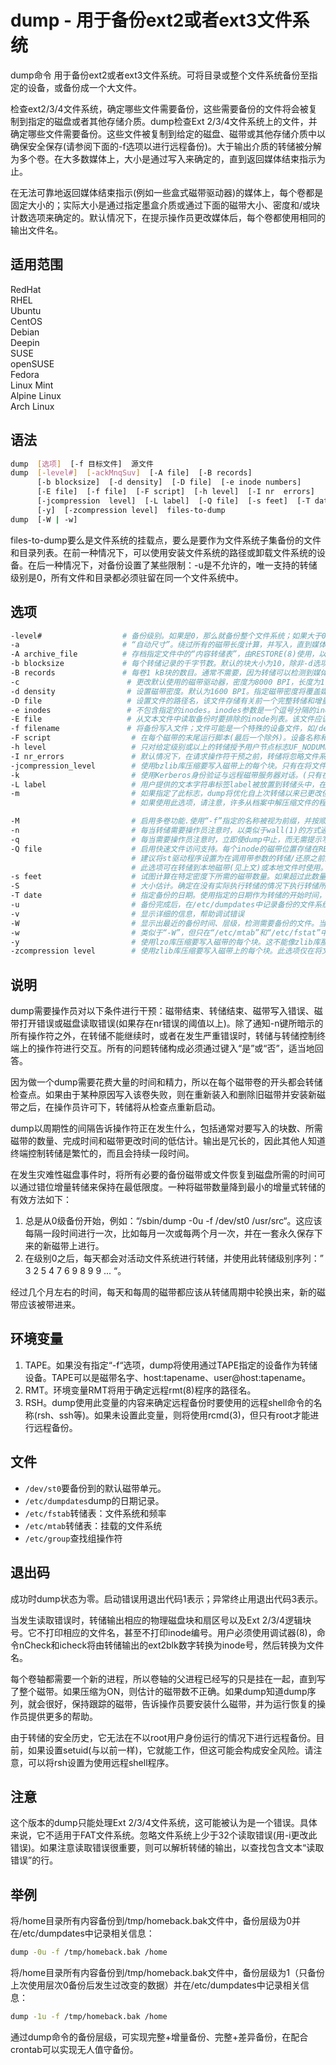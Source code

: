 # dump - 用于备份ext2或者ext3文件系统

dump命令 用于备份ext2或者ext3文件系统。可将目录或整个文件系统备份至指定的设备，或备份成一个大文件。

检查ext2/3/4文件系统，确定哪些文件需要备份，这些需要备份的文件将会被复制到指定的磁盘或者其他存储介质。dump检查Ext 2/3/4文件系统上的文件，并确定哪些文件需要备份。这些文件被复制到给定的磁盘、磁带或其他存储介质中以确保安全保存(请参阅下面的-f选项以进行远程备份)。大于输出介质的转储被分解为多个卷。在大多数媒体上，大小是通过写入来确定的，直到返回媒体结束指示为止。

在无法可靠地返回媒体结束指示(例如一些盒式磁带驱动器)的媒体上，每个卷都是固定大小的；实际大小是通过指定墨盒介质或通过下面的磁带大小、密度和/或块计数选项来确定的。默认情况下，在提示操作员更改媒体后，每个卷都使用相同的输出文件名。

## 适用范围

<!-- <div class="svg linux">Linux</div> -->
<div class="svg redhat">RedHat</div>
<div class="svg rhel">RHEL</div>
<div class="svg ubuntu">Ubuntu</div>
<div class="svg centos">CentOS</div>
<div class="svg debian">Debian</div>
<div class="svg deepin">Deepin</div>
<div class="svg suse">SUSE</div>
<div class="svg opensuse">openSUSE</div>
<div class="svg fedora">Fedora</div>
<div class="svg linuxmint">Linux Mint</div>
<!-- <div class="svg mxlinux">MX Linux</div> -->
<div class="svg alpinelinux">Alpine Linux</div>
<div class="svg archlinux">Arch Linux</div>

## 语法

``` bash
dump  [选项]  [-f 目标文件]  源文件
dump  [-level#]  [-ackMnqSuv]  [-A file]  [-B records]
      [-b blocksize]  [-d density]  [-D file]  [-e inode numbers]
      [-E file]  [-f file]  [-F script]  [-h level]  [-I nr  errors]
      [-jcompression  level]  [-L label]  [-Q file]  [-s feet]  [-T date]
      [-y]  [-zcompression level]  files-to-dump
dump  [-W | -w]
```
files-to-dump要么是文件系统的挂载点，要么是要作为文件系统子集备份的文件和目录列表。在前一种情况下，可以使用安装文件系统的路径或卸载文件系统的设备。在后一种情况下，对备份设置了某些限制：-u是不允许的，唯一支持的转储级别是0，所有文件和目录都必须驻留在同一个文件系统中。

## 选项

``` bash
-level#                  # 备份级别。如果是0，那么就备份整个文件系统；如果大于0，那么就会备份相对于上一个更低级别备份的新文件和修改过的文件。默认是0。在子目录中，只允许使用0级备份
-a                       # “自动尺寸”。绕过所有的磁带长度计算，并写入，直到媒体结束指示返回。这是最适合大多数现代磁带驱动器，这是默认的。当附加到现有磁带或使用带有硬件压缩的磁带驱动器时，特别推荐使用此选项(在这种情况下，您永远无法确定压缩比)。
-A archive_file          # 存档指定文件中的“内容转储表”，由RESTORE(8)使用，以确定文件是否在正在恢复的转储文件中。
-b blocksize             # 每个转储记录的千字节数。默认的块大小为10，除非-d选项已用于指定6250 BPI或更高的磁带密度，在这种情况下，默认的块大小为32。但是请注意，由于IO系统将所有请求分割成块MAXBSIZE(可低到64 KB)，因此在使用更高的值时，可能会遇到转储(8)和恢复(8)的问题，这取决于内核和/或libC版本。
-B records               # 每卷1 kB块的数目。通常不需要，因为转储可以检测到媒体的结束.达到指定大小时，dump将等待您更改卷。此选项将重写基于长度和密度的磁带大小计算。如果压缩限制了每个卷的压缩输出的大小。多个值可以作为一个由逗号分隔的参数给出。每个值将按所列顺序用于一个转储卷；如果转储创建的卷比给定的值数多，则其余卷将使用最后一个值。这对于填充已经部分填充的媒体(然后在空媒体上继续使用全尺寸卷)或混合不同大小的媒体非常有用。
-c                        # 更改默认使用的磁带驱动器，密度为8000 BPI，长度为1700英尺。指定墨盒驱动器将覆盖媒体端检测。
-d density                # 设置磁带密度。默认为1600 BPI。指定磁带密度将覆盖媒体端检测。
-D file                   # 设置文件的路径名，该文件存储有关前一个完整转储和增量转储的信息。默认位置是/etc/dumpdate
-e inodes                 # 不包含指定的inodes。inodes参数是一个逗号分隔的inode编号列表
-E file                   # 从文本文件中读取备份时要排除的inode列表。该文件应该是一个普通文件，其中包含由换行符分隔的inode编号。
-f filename               # 将备份写入文件；文件可能是一个特殊的设备文件，如/dev/st0(atAPE驱动器)、/dev/rsd1c(软盘驱动器)、普通文件或-(标准输出)。多个文件名可以作为一个由逗号分隔的参数。每个文件将按所列顺序用于一个转储卷；如果转储所需的卷数量超过给定的名称数，则在提示进行媒体更改后，最后一个文件名将用于所有剩余卷。如果文件的名称为“host：file”或“user@host：file”，dump写入远程主机上的命名文件(应该已经存在，那么转储不会使用RMT(8)创建新的远程文件)。远程RMT(8)程序的默认路径名是“/etc/rmt”；这可以被环境变量RMT覆盖
-F script                  # 在每个磁带的末尾运行脚本(最后一个除外)。设备名称和当前卷号将在命令行上传递。如果转储应该继续而不要求用户更改磁带，则脚本必须返回0；如果转储应该继续，则返回0。更改磁带。任何其他退出代码都会导致转储中止。出于安全考虑，转储在运行脚本之前返回到实际用户ID和真实组ID。
-h level                   # 只对给定级别或以上的转储授予用户节点标志UF_NODUMP。默认荣誉级别为1，因此增量备份省略了这些文件，但完整备份保留了这些文件。当给定的备份级别大于这个-h指定的级别时，那么就不备份标志为“UF_NODUMP”的文件。
-I nr_errors               # 默认情况下，在请求操作符干预之前，转储将忽略文件系统上的前32次读取错误。可以使用此标志将其更改为任意值。当在活动文件系统上运行转储时，这是非常有用的，因为读取错误只是表示映射和转储传递之间的不一致。0，代表忽略所有的错误
-jcompression_level        # 使用bzlib库压缩要写入磁带上的每个块。只有在将文件或管道转储到文件或管道时，或者在将磁带驱动器转储到磁带驱动器时，如果磁带驱动器能够写入可变长度的块，此选项才能工作。您至少需要0.4b24版本的还原才能提取压缩磁带。使用压缩编写的磁带将与BSD磁带格式不兼容。(可选)参数指定bzlib将使用的压缩级别。默认压缩级别为2。如果指定了可选参数，则选项字母和参数之间不应该有空白。
-k                         # 使用Kerberos身份验证与远程磁带服务器对话。(只有在编译转储时启用此选项时才可用。)
-L label                   # 用户提供的文本字符串标签label被放置到转储头中，在这里，像RESTORE(8)和FILE(8)这样的工具可以访问它。请注意，此标签最多限于LBLSIZE(当前16)个字符，其中必须包括终止\0
-m                         # 如果指定了此标志，dump将优化自上次转储以来已更改但未修改的inode的输出(“已更改”和“修改”的含义在stat(2)中定义)。对于这些inode，dump将只保存元数据，而不是保存整个inode内容。此标志的使用必须是一致的，这意味着增量转储集中的每个转储都有该标志，或者没有人拥有该标志。
                           # 如果使用此选项，请注意，许多从档案中解压缩文件的程序(例如tar、rpm、unzip、dpkg)可能会将文件的mtime设置为过去的日期。如果修改后的mtime早于以前的级别转储，以这种方式安装的文件可能无法使用“dump-m”正确转储。使用这种“元数据”inode编写的磁带将与bsd磁带格式或较早版本的还原不兼容。

-M                         # 启用多卷功能.使用“-f”指定的名称被视为前缀，并按顺序写入<prefix>001， <prefix>002等等。这在将文件转储到Ext 2/3/4分区上的文件时非常有用，以绕过2GB文件大小限制
-n                         # 每当转储需要操作员注意时，以类似于wall(1)的方式通知组操作符中的所有操作符。
-q                         # 每当需要操作员注意时，立即使dump中止，而无需提示写入错误、磁带更改等。
-Q file                    # 启用快速文件访问支持。每个inode的磁带位置存储在RESTORE使用的文件中(如果用参数q和文件名调用)直接将磁带定位在当前正在进行的文件恢复中。这将节省从大型备份恢复单个文件的时间，保存磁带和驱动器的磁头。
                           # 建议将st驱动程序设置为在调用带参数的转储/还原之前返回逻辑磁带位置而不是物理磁带位置。因为并非所有磁带设备都支持物理磁带位置，所以当st驱动程序设置为默认物理设置时，这些磁带设备在转储/还原期间返回一个错误。请参见st(4)手册页，选项MTSETDRVBUFFER。，或mt(1)手册页，介绍如何设置驱动程序返回逻辑磁带位置。在使用参数“-Q”调用RESTORE之前，始终确保st驱动程序设置为返回调用转储过程中使用的相同类型的磁带位置。否则，还原可能会被混淆。
                           # 此选项可在转储到本地磁带(见上文)或本地文件时使用。
-s feet                    # 试图计算在特定密度下所需的磁带数量。如果超过此数量，则转储提示输入新磁带。建议在这个选项上有点保守。默认的磁带长度是2300英尺。指定磁带大小将覆盖媒体端检测。
-S                         # 大小估计。确定在没有实际执行转储的情况下执行转储所需的空间数量，并显示它将占用的估计字节数。这对于增量转储非常有用，可以确定需要多少卷媒体。
-T date                    # 指定备份的日期。使用指定的日期作为转储的开始时间，而不是从查看/etc/dumpdate中确定的时间。日期的格式与ctime(3)的格式相同，后面跟着rfc 822时区规范：一个正负号，后面跟着两位数的小时数和两位数的分钟数。例如，格林威治以西8小时为0800小时，格林威治以东2小时半为0230小时。此时区设置考虑了夏时制时间(如果适用于时区)：当夏时制时间生效时，UTC偏移量将与夏时制时间无效时的抵消值不同。为了向后兼容，如果没有指定时区，则假定为本地时间。此选项对于希望在特定时间内转储的自动转储脚本非常有用。-T选项与-u选项相互排斥。
-u                         # 备份完成后，在/etc/dumpdates中记录备份的文件系统、日期。人们可以阅读/etc/dumpdate的格式，包括每行一个空闲的格式记录：文件系统名称、增量级别和ctime(3)格式转储日期，后面是rfc 822时区规范(详见-u选项)。如果未指定时区偏移量，则将时间解释为本地时间。每当写入文件时，文件中的所有日期都转换为本地时区，而不更改UTC时间。每个文件系统在每个级别上可能只有一个条目。如果需要，可以编辑/etc/dumpdate文件以更改任何字段。
-v                         # 显示详细的信息，帮助调试错误
-W                         # 显示出最近的备份时间、层级，检测需要备份的文件。当W选项出现时，其他的选项都被忽略。转储告诉操作符哪些文件系统需要转储。这个信息是从文件“/etc/dumpdate”和“/etc/fsman”收集的。-W选项会导致对”/etc/dumpdate”中的所有文件系统和”/etc/mtab”中的所有文件系统以及在”/etc/mtab”和”/etc/fstat”中识别的文件系统打印出来。最近的转储日期和级别将突出显示应该转储的文件系统。
-w                         # 类似于“-W”，但只在“/etc/mtab”和“/etc/fstat”中打印需要转储的可识别的文件系统。
-y                         # 使用lzo库压缩要写入磁带的每个块。这不能像zlib库那样压缩，但速度要快得多。只有在将文件或管道转储到磁带驱动器时，或者当磁带驱动器能够写入可变长度的块时，此选项才能工作。您至少需要0.4b34版本的还原才能提取压缩磁带。使用压缩编写的磁带将与bsd磁带格式不兼容。
-zcompression level        # 使用zlib库压缩要写入磁带上的每个块。此选项仅在将文件或管道转储到文件或管道时才能工作，或者在将磁带驱动器转储到磁带驱动器时，如果磁带驱动器能够写入可变长度的块，则此选项才能工作。您将需要至少0.4b22版本的恢复，以提取压缩磁带。使用压缩编写的磁带将与BSD磁带格式不兼容。(可选)参数指定zlib将使用的压缩级别。默认压缩级别为2。如果指定了可选参数，则选项字母和参数之间不应该有空白。
```
## 说明
dump需要操作员对以下条件进行干预：磁带结束、转储结束、磁带写入错误、磁带打开错误或磁盘读取错误(如果存在nr错误的阈值以上)。除了通知-n键所暗示的所有操作符之外，在转储不能继续时，或者在发生严重错误时，转储与转储控制终端上的操作符进行交互。所有的问题转储构成必须通过键入“是”或“否”，适当地回答。

因为做一个dump需要花费大量的时间和精力，所以在每个磁带卷的开头都会转储检查点。如果由于某种原因写入该卷失败，则在重新装入和删除旧磁带并安装新磁带之后，在操作员许可下，转储将从检查点重新启动。

dump以周期性的间隔告诉操作符正在发生什么，包括通常对要写入的块数、所需磁带的数量、完成时间和磁带更改时间的低估计。输出是冗长的，因此其他人知道终端控制转储是繁忙的，而且会持续一段时间。

在发生灾难性磁盘事件时，将所有必要的备份磁带或文件恢复到磁盘所需的时间可以通过错位增量转储来保持在最低限度。一种将磁带数量降到最小的增量式转储的有效方法如下：

1. 总是从0级备份开始，例如：“/sbin/dump -0u -f /dev/st0 /usr/src“。这应该每隔一段时间进行一次，比如每月一次或每两个月一次，并在一套永久保存下来的新磁带上进行。
2. 在级别0之后，每天都会对活动文件系统进行转储，并使用此转储级别序列：” 3 2 5 4 7 6 9 8 9 9 ... “。

经过几个月左右的时间，每天和每周的磁带都应该从转储周期中轮换出来，新的磁带应该被带进来。
## 环境变量
1. TAPE。如果没有指定“-f“选项，dump将使用通过TAPE指定的设备作为转储设备。TAPE可以是磁带名字、host:tapename、user@host:tapename。
2. RMT。环境变量RMT将用于确定远程rmt(8)程序的路径名。
3. RSH。dump使用此变量的内容来确定远程备份时要使用的远程shell命令的名称(rsh、ssh等)。如果未设置此变量，则将使用rcmd(3)，但只有root才能进行远程备份。
## 文件
- `/dev/st0`要备份到的默认磁带单元。
- `/etc/dumpdates`dump的日期记录。
- `/etc/fstab`转储表：文件系统和频率
- `/etc/mtab`转储表：挂载的文件系统
- `/etc/group`查找组操作符
## 退出码
成功时dump状态为零。启动错误用退出代码1表示；异常终止用退出代码3表示。

当发生读取错误时，转储输出相应的物理磁盘块和扇区号以及Ext 2/3/4逻辑块号。它不打印相应的文件名，甚至不打印inode编号。用户必须使用调试器(8)，命令nCheck和icheck将由转储输出的ext2blk数字转换为inode号，然后转换为文件名。

每个卷轴都需要一个新的进程，所以卷轴的父进程已经写的只是挂在一起，直到写了整个磁带。如果压缩为ON，则估计的磁带数不正确。如果dump知道dump序列，就会很好，保持跟踪的磁带，告诉操作员要安装什么磁带，并为运行恢复的操作员提供更多的帮助。

由于转储的安全历史，它无法在不以root用户身份运行的情况下进行远程备份。目前，如果设置setuid(与以前一样)，它就能工作，但这可能会构成安全风险。请注意，可以将rsh设置为使用远程shell程序。
## 注意
这个版本的dump只能处理Ext 2/3/4文件系统，这可能被认为是一个错误。具体来说，它不适用于FAT文件系统。忽略文件系统上少于32个读取错误(用-i更改此错误)。如果注意读取错误很重要，则可以解析转储的输出，以查找包含文本“读取错误”的行。
## 举例
将/home目录所有内容备份到/tmp/homeback.bak文件中，备份层级为0并在/etc/dumpdates中记录相关信息：
``` bash
‍dump -0u -f /tmp/homeback.bak /home
```
将/home目录所有内容备份到/tmp/homeback.bak文件中，备份层级为1（只备份上次使用层次0备份后发生过改变的数据）并在/etc/dumpdates中记录相关信息：
``` bash
dump -1u -f /tmp/homeback.bak /home
```
通过dump命令的备份层级，可实现完整+增量备份、完整+差异备份，在配合crontab可以实现无人值守备份。


